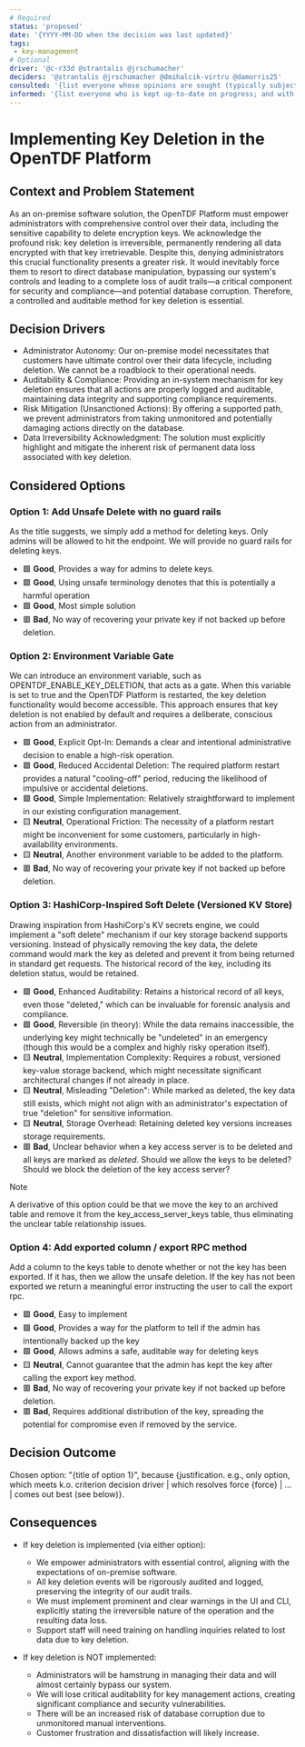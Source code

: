 ```yaml
---
# Required
status: 'proposed'
date: '{YYYY-MM-DD when the decision was last updated}'
tags:
 - key-management
# Optional
driver: '@c-r33d @strantalis @jrschumacher'
deciders: '@strantalis @jrschumacher @dmihalcik-virtru @damorris25'
consulted: '{list everyone whose opinions are sought (typically subject-matter experts); and with whom there is a two-way communication}'
informed: '{list everyone who is kept up-to-date on progress; and with whom there is a one-way communication}'
---
```

# Implementing Key Deletion in the OpenTDF Platform

## Context and Problem Statement

As an on-premise software solution, the OpenTDF Platform must empower administrators with comprehensive control over their data, including the sensitive capability to delete encryption keys. We acknowledge the profound risk: key deletion is irreversible, permanently rendering all data encrypted with that key irretrievable. Despite this, denying administrators this crucial functionality presents a greater risk. It would inevitably force them to resort to direct database manipulation, bypassing our system's controls and leading to a complete loss of audit trails—a critical component for security and compliance—and potential database corruption. Therefore, a controlled and auditable method for key deletion is essential.

<!-- This is an optional element. Feel free to remove. -->
## Decision Drivers

* Administrator Autonomy: Our on-premise model necessitates that customers have ultimate control over their data lifecycle, including deletion. We cannot be a roadblock to their operational needs.
* Auditability & Compliance: Providing an in-system mechanism for key deletion ensures that all actions are properly logged and auditable, maintaining data integrity and supporting compliance requirements.
* Risk Mitigation (Unsanctioned Actions): By offering a supported path, we prevent administrators from taking unmonitored and potentially damaging actions directly on the database.
* Data Irreversibility Acknowledgment: The solution must explicitly highlight and mitigate the inherent risk of permanent data loss associated with key deletion.

## Considered Options

### Option 1: Add Unsafe Delete with no guard rails

As the title suggests, we simply add a method for deleting keys. Only admins will be allowed to hit the endpoint. We will provide no guard rails for deleting keys.

* 🟩 **Good**, Provides a way for admins to delete keys.
* 🟩 **Good**, Using unsafe terminology denotes that this is potentially a harmful operation
* 🟩 **Good**, Most simple solution
* 🟥 **Bad**, No way of recovering your private key if not backed up before deletion.

### Option 2: Environment Variable Gate

We can introduce an environment variable, such as OPENTDF_ENABLE_KEY_DELETION, that acts as a gate. When this variable is set to true and the OpenTDF Platform is restarted, the key deletion functionality would become accessible. This approach ensures that key deletion is not enabled by default and requires a deliberate, conscious action from an administrator.

* 🟩 **Good**, Explicit Opt-In: Demands a clear and intentional administrative decision to enable a high-risk operation.
* 🟩 **Good**, Reduced Accidental Deletion: The required platform restart provides a natural "cooling-off" period, reducing the likelihood of impulsive or accidental deletions.
* 🟩 **Good**, Simple Implementation: Relatively straightforward to implement in our existing configuration management.
* 🟨 **Neutral**, Operational Friction: The necessity of a platform restart might be inconvenient for some customers, particularly in high-availability environments.
* 🟨 **Neutral**, Another environment variable to be added to the platform.
* 🟥 **Bad**, No way of recovering your private key if not backed up before deletion.

### Option 3: HashiCorp-Inspired Soft Delete (Versioned KV Store)

Drawing inspiration from HashiCorp's KV secrets engine, we could implement a "soft delete" mechanism if our key storage backend supports versioning. Instead of physically removing the key data, the delete command would mark the key as deleted and prevent it from being returned in standard get requests. The historical record of the key, including its deletion status, would be retained.

* 🟩 **Good**, Enhanced Auditability: Retains a historical record of all keys, even those "deleted," which can be invaluable for forensic analysis and compliance.
* 🟩 **Good**, Reversible (in theory): While the data remains inaccessible, the underlying key might technically be "undeleted" in an emergency (though this would be a complex and highly risky operation itself).
* 🟨 **Neutral**, Implementation Complexity: Requires a robust, versioned key-value storage backend, which might necessitate significant architectural changes if not already in place.
* 🟨 **Neutral**, Misleading "Deletion": While marked as deleted, the key data still exists, which might not align with an administrator's expectation of true "deletion" for sensitive information.
* 🟨 **Neutral**, Storage Overhead: Retaining deleted key versions increases storage requirements.
* 🟥 **Bad**, Unclear behavior when a key access server is to be deleted and all keys are marked as *deleted*. Should we allow the keys to be deleted? Should we block the deletion of the key access server?

>[!NOTE]
>A derivative of this option could be that we move the key to an archived table
>and remove it from the key_access_server_keys table, thus eliminating the
>unclear table relationship issues.

### Option 4: Add exported column / export RPC method

Add a column to the keys table to denote whether or not the key has been exported. If it has, then we allow the unsafe deletion. If the key has not been exported we return a meaningful error instructing the user to call the export rpc.

* 🟩 **Good**, Easy to implement
* 🟩 **Good**, Provides a way for the platform to tell if the admin has intentionally backed up the key
* 🟩 **Good**, Allows admins a safe, auditable way for deleting keys
* 🟨 **Neutral**, Cannot guarantee that the admin has kept the key after calling the export key method.
* 🟥 **Bad**, No way of recovering your private key if not backed up before deletion.
* 🟥 **Bad**, Requires additional distribution of the key, spreading the potential for compromise even if removed by the service.

## Decision Outcome

Chosen option: "{title of option 1}", because
{justification. e.g., only option, which meets k.o. criterion decision driver | which resolves force {force} | … | comes out best (see below)}.

## Consequences

* If key deletion is implemented (via either option):
  * We empower administrators with essential control, aligning with the expectations of on-premise software.
  * All key deletion events will be rigorously audited and logged, preserving the integrity of our audit trails.
  * We must implement prominent and clear warnings in the UI and CLI, explicitly stating the irreversible nature of the operation and the resulting data loss.
  * Support staff will need training on handling inquiries related to lost data due to key deletion.

* If key deletion is NOT implemented:
  * Administrators will be hamstrung in managing their data and will almost certainly bypass our system.
  * We will lose critical auditability for key management actions, creating significant compliance and security vulnerabilities.
  * There will be an increased risk of database corruption due to unmonitored manual interventions.
  * Customer frustration and dissatisfaction will likely increase.
